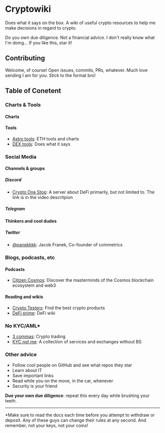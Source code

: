 # Cryptowiki

Does what it says on the box. A wiki of useful crypto resources to help me make decisions in regard to crypto.

Do you own due diligence. Not a financial advice. I don't really know what I'm doing... If you like this, star it!

## Contributing

Welcome, of course! Open issues, commits, PRs, whatever. Much love sending I am for you. Stick to the format bro!

## Table of Conetent

### Charts & Tools

#### Charts

#### Tools

- [Astro tools](https://app.astrotools.io/): ETH tools and charts
- [DEX tools](https://www.dextools.io): Does what it says

### Social Media

#### Channels & groups

##### Discord

- [Crypto One Stop](https://www.youtube.com/watch?v=xv5bRn_FPKc): A server about DeFi primarily, but not limited to. The link is in the video descritpion

##### Telegram

#### Thinkers and cool dudes

##### Twitter

- [@panekkkk](https://twitter.com/panekkkk): Jacob Franek, Co-founder of coinmetrics

### Blogs, podcasts, etc

#### Podcasts

- [Citizen Cosmos](https://www.citizencosmos.space/): Discover the masterminds of the Cosmos blockchain ecosystem and web3

#### Reading and wikis

- [Crypto Testers](https://cryptotesters.com/): Find the best crypto products
- [DeFi prime](https://defiprime.com): DeFi wiki

### No KYC/AML*

- [3 commas](https://3commas.io/): Crypto trading
- [KYC not me](https://kycnot.me/): A collection of services and exchanges without BS

### Other advice

- Follow cool people on GitHub and see what repos they star
- Learn about IT
- Save important links
- Read while you on the move, in the car, whenever
- Security is your friend

**Due your own due diligence**: repeat this every day while brushing your teeth. 

---------


*Make sure to read the docs each time before you attempt to withdraw or deposit. Any of these guys can change their rules at any second. And remember, not your keys, not your coins!

